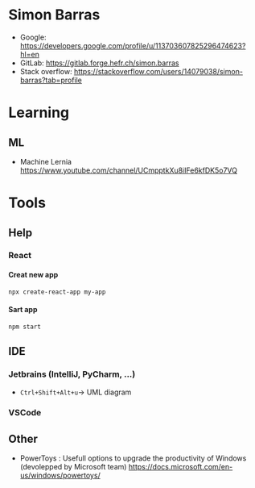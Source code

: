 # Simon Barras
 - Google: https://developers.google.com/profile/u/113703607825296474623?hl=en
 - GitLab: https://gitlab.forge.hefr.ch/simon.barras
 - Stack overflow: https://stackoverflow.com/users/14079038/simon-barras?tab=profile
# Learning
## ML
- Machine Lernia https://www.youtube.com/channel/UCmpptkXu8iIFe6kfDK5o7VQ
# Tools
## Help
### React
#### Creat new app
 `npx create-react-app my-app`
#### Sart app
`npm start`
## IDE
### Jetbrains (IntelliJ, PyCharm, ...)
 - `Ctrl+Shift+Alt+u`-> UML diagram
### VSCode
## Other
  - PowerToys : Usefull options to upgrade the productivity of Windows (devolepped by Microsoft team) https://docs.microsoft.com/en-us/windows/powertoys/
